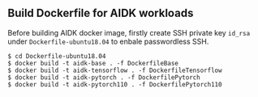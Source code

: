 ## Build Dockerfile for AIDK workloads

Before building AIDK docker image, firstly create SSH private key `id_rsa` under `Dockerfile-ubuntu18.04` to enbale passwordless SSH.
```
$ cd Dockerfile-ubuntu18.04
$ docker build -t aidk-base . -f DockerfileBase
$ docker build -t aidk-tensorflow . -f DockerfileTensorflow
$ docker build -t aidk-pytorch . -f DockerfilePytorch
$ docker build -t aidk-pytorch110 . -f DockerfilePytorch110
```
